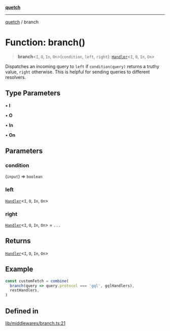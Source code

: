 [**quetch**](../README.md)

***

[quetch](../README.md) / branch

# Function: branch()

> **branch**\<`I`, `O`, `In`, `On`\>(`condition`, `left`, `right`): [`Handler`](../type-aliases/Handler.md)\<`I`, `O`, `In`, `On`\>

Dispatches an incoming query to `left` if `condition(query)` returns a truthy value, `right` otherwise. This is helpful for sending queries to different resolvers.

## Type Parameters

• **I**

• **O**

• **In**

• **On**

## Parameters

### condition

(`input`) => `boolean`

### left

[`Handler`](../type-aliases/Handler.md)\<`I`, `O`, `In`, `On`\>

### right

[`Handler`](../type-aliases/Handler.md)\<`I`, `O`, `In`, `On`\> = `...`

## Returns

[`Handler`](../type-aliases/Handler.md)\<`I`, `O`, `In`, `On`\>

## Example

```typescript
const customFetch = combine(
  branch(query => query.protocol === 'gql', gqlHandlers),
  restHandlers,
)
```

## Defined in

[lib/middlewares/branch.ts:21](https://github.com/nevoland/quetch/blob/74684cd5cd1bd7a08980d4ce305ecc4be0c3e8b8/lib/middlewares/branch.ts#L21)

